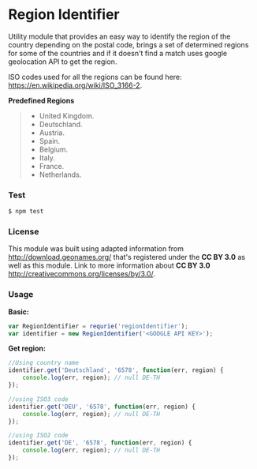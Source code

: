 Region Identifier
=============================

Utility module that provides an easy way to identify the region of the country depending on the postal code, brings a set of determined regions for some of the countries and if it doesn't find a match uses google geolocation API to get the region.

ISO codes used for all the regions can be found here: https://en.wikipedia.org/wiki/ISO_3166-2.

**Predefined Regions**
>- United Kingdom.
>- Deutschland.
>- Austria.
>- Spain.
>- Belgium.
>- Italy.
>- France.
>- Netherlands.

### Test
```sh
$ npm test
```
### License 
This module was built using adapted information from http://download.geonames.org/ that's registered under the **CC BY 3.0** as well as this module.
Link to more information about **CC BY 3.0** http://creativecommons.org/licenses/by/3.0/.

### Usage

**Basic:**
```javascript
var RegionIdentifier = requrie('regionIdentifier');
var identifier = new RegionIdentifier('<GOOGLE API KEY>');
```
**Get region:**
```javascript
//Using country name
identifier.get('Deutschland', '6578', function(err, region) {
    console.log(err, region); // null DE-TH
});

//using ISO3 code
identifier.get('DEU', '6578', function(err, region) {
    console.log(err, region); // null DE-TH
});

//using ISO2 code
identifier.get('DE', '6578', function(err, region) {
    console.log(err, region); // null DE-TH
});
```
